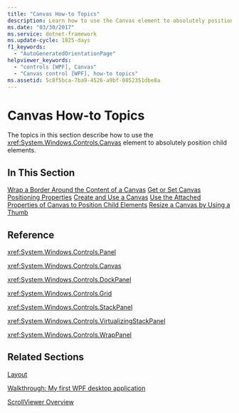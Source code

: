 ```yaml
---
title: "Canvas How-to Topics"
description: Learn how to use the Canvas element to absolutely position child elements, by means of the collection of links in this article.
ms.date: "03/30/2017"
ms.service: dotnet-framework
ms.update-cycle: 1825-days
f1_keywords:
  - "AutoGeneratedOrientationPage"
helpviewer_keywords:
  - "controls [WPF], Canvas"
  - "Canvas control [WPF], how-to topics"
ms.assetid: 5c8f5bca-7ba9-4526-a9bf-0852351dbe8a
---
```

# Canvas How-to Topics

The topics in this section describe how to use the <xref:System.Windows.Controls.Canvas> element to absolutely position child elements.

## In This Section

[Wrap a Border Around the Content of a Canvas](how-to-wrap-a-border-around-the-content-of-a-canvas.md)
[Get or Set Canvas Positioning Properties](how-to-get-or-set-canvas-positioning-properties.md)
[Create and Use a Canvas](how-to-create-and-use-a-canvas.md)
[Use the Attached Properties of Canvas to Position Child Elements](how-to-use-the-attached-properties-of-canvas-to-position-child-elements.md)
[Resize a Canvas by Using a Thumb](how-to-resize-a-canvas-by-using-a-thumb.md)

## Reference

<xref:System.Windows.Controls.Panel>

<xref:System.Windows.Controls.Canvas>

<xref:System.Windows.Controls.DockPanel>

<xref:System.Windows.Controls.Grid>

<xref:System.Windows.Controls.StackPanel>

<xref:System.Windows.Controls.VirtualizingStackPanel>

<xref:System.Windows.Controls.WrapPanel>

## Related Sections

[Layout](../advanced/layout.md)

[Walkthrough: My first WPF desktop application](../get-started/walkthrough-my-first-wpf-desktop-application.md)

[ScrollViewer Overview](scrollviewer-overview.md)
